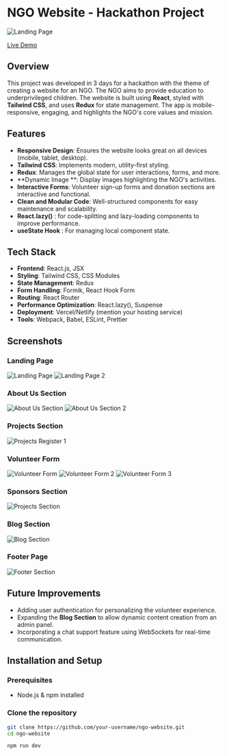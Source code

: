 # NGO Website - Hackathon Project

![Landing Page](https://github.com/Surya-V-28/LearnLifts/blob/main/readme-image/homepage.png)

[Live Demo](https://learnliftngo.vercel.app/)



## Overview
This project was developed in 3 days for a hackathon with the theme of creating a website for an NGO. The NGO aims to provide education to underprivileged children. The website is built using **React**, styled with **Tailwind CSS**, and uses **Redux** for state management. The app is mobile-responsive, engaging, and highlights the NGO's core values and mission.

## Features
- **Responsive Design**: Ensures the website looks great on all devices (mobile, tablet, desktop).
- **Tailwind CSS**: Implements modern, utility-first styling.
- **Redux**: Manages the global state for user interactions, forms, and more.
- **Dynamic Image **: Display images highlighting the NGO's activities.
- **Interactive Forms**: Volunteer sign-up forms and donation sections are interactive and functional.
- **Clean and Modular Code**: Well-structured components for easy maintenance and scalability.
-  **React.lazy()** : for code-splitting and lazy-loading components to improve performance.
-  **useState Hook** : For managing local component state.

## Tech Stack
- **Frontend**: React.js, JSX
- **Styling**: Tailwind CSS, CSS Modules
- **State Management**: Redux
- **Form Handling**: Formik, React Hook Form
- **Routing**: React Router
- **Performance Optimization**: React.lazy(), Suspense
- **Deployment**: Vercel/Netlify (mention your hosting service)
- **Tools**: Webpack, Babel, ESLint, Prettier


## Screenshots

### Landing Page
![Landing Page](https://github.com/Surya-V-28/LearnLifts/blob/main/readme-image/homepage.png)
![Landing Page 2 ](https://github.com/Surya-V-28/LearnLifts/blob/main/readme-image/home2.png)

### About Us Section
![About Us Section](https://github.com/Surya-V-28/LearnLifts/blob/main/readme-image/landing.png)
![About Us Section 2 ](https://github.com/Surya-V-28/LearnLifts/blob/main/readme-image/landing-2.png)

### Projects Section
![Projects Register 1 ](https://github.com/Surya-V-28/LearnLifts/blob/main/readme-image/events.png)

### Volunteer Form
![Volunteer Form](https://github.com/Surya-V-28/LearnLifts/blob/main/readme-image/contributepage.png)
![Volunteer Form 2 ](https://github.com/Surya-V-28/LearnLifts/blob/main/readme-image/formRegister.png)
![Volunteer Form 3 ](https://github.com/Surya-V-28/LearnLifts/blob/main/readme-image/payments.png)

### Sponsors Section
![Projects Section](https://github.com/Surya-V-28/LearnLifts/blob/main/readme-image/sponsors.png)

### Blog Section
![Blog Section](https://github.com/Surya-V-28/LearnLifts/blob/main/readme-image/Blogs.png)


### Footer Page 
![Footer Section](https://github.com/Surya-V-28/LearnLifts/blob/main/readme-image/footer.png)



## Future Improvements
- Adding user authentication for personalizing the volunteer experience.
- Expanding the **Blog Section** to allow dynamic content creation from an admin panel.
- Incorporating a chat support feature using WebSockets for real-time communication.


## Installation and Setup

### Prerequisites
- Node.js & npm installed

### Clone the repository

```bash
git clone https://github.com/your-username/ngo-website.git
cd ngo-website
```
```bash
npm run dev
```

